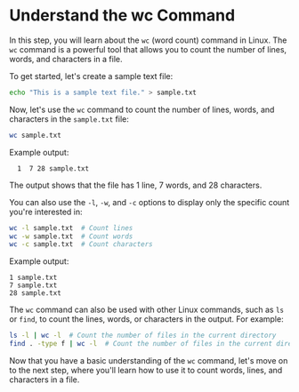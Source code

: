 # Understand the wc Command

In this step, you will learn about the `wc` (word count) command in Linux. The `wc` command is a powerful tool that allows you to count the number of lines, words, and characters in a file.

To get started, let's create a sample text file:

```bash
echo "This is a sample text file." > sample.txt
```

Now, let's use the `wc` command to count the number of lines, words, and characters in the `sample.txt` file:

```bash
wc sample.txt
```

Example output:

```
  1  7 28 sample.txt
```

The output shows that the file has 1 line, 7 words, and 28 characters.

You can also use the `-l`, `-w`, and `-c` options to display only the specific count you're interested in:

```bash
wc -l sample.txt  # Count lines
wc -w sample.txt  # Count words
wc -c sample.txt  # Count characters
```

Example output:

```
1 sample.txt
7 sample.txt
28 sample.txt
```

The `wc` command can also be used with other Linux commands, such as `ls` or `find`, to count the lines, words, or characters in the output. For example:

```bash
ls -l | wc -l  # Count the number of files in the current directory
find . -type f | wc -l  # Count the number of files in the current directory and its subdirectories
```

Now that you have a basic understanding of the `wc` command, let's move on to the next step, where you'll learn how to use it to count words, lines, and characters in a file.
